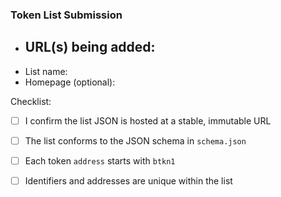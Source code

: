 ### Token List Submission

- URL(s) being added:
  -
- List name:
- Homepage (optional):

Checklist:
- [ ] I confirm the list JSON is hosted at a stable, immutable URL
- [ ] The list conforms to the JSON schema in `schema.json`
- [ ] Each token `address` starts with `btkn1`
- [ ] Identifiers and addresses are unique within the list


